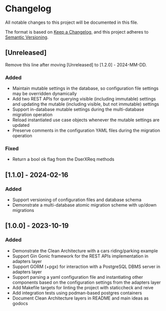 # Changelog

All notable changes to this project will be documented in this file.

The format is based on [Keep a Changelog](https://keepachangelog.com/en/1.1.0/),
and this project adheres to [Semantic Versioning](https://semver.org/spec/v2.0.0.html).


## [Unreleased]

Remove this line after moving [Unreleased] to [1.2.0] - 2024-MM-DD.

### Added

- Maintain mutable settings in the database, so configuration file settings may be overridden dynamically
- Add two REST APIs for querying visible (including immutable) settings and updating the mutable (including visible, but not immutable) settings
- Support in-database mutable settings during the multi-database migration operation
- Reload instantiated use case objects whenever the mutable settings are updated
- Preserve comments in the configuration YAML files during the migration operation

### Fixed

- Return a bool ok flag from the DserXReq methods


## [1.1.0] - 2024-02-16

### Added

- Support versioning of configuration files and database schema
- Demonstrate a multi-database atomic migration scheme with up/down migrations


## [1.0.0] - 2023-10-19

### Added

- Demonstrate the Clean Architecture with a cars riding/parking example
- Support Gin Gonic framework for the REST APIs implementation in adapters layer
- Support GORM (+pgx) for interaction with a PostgreSQL DBMS server in adapters layer
- Support parsing a yaml configuration file and instantiating other components based on the configuration settings from the adapters layer
- Add Makefile targets for linting the project with staticcheck and reive
- Add integration tests using podman-based postgres containers
- Document Clean Architecture layers in README and main ideas as godocs
